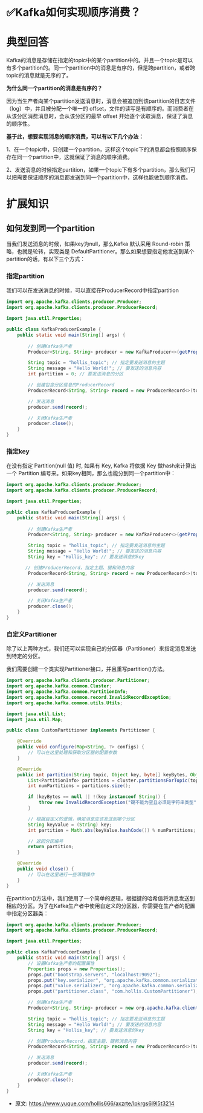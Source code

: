 # ✅Kafka如何实现顺序消费？
<!--page header-->

<a name="AlK2D"></a>
# 典型回答

Kafka的消息是存储在指定的topic中的某个partition中的。并且一个topic是可以有多个partition的。同一个partition中的消息是有序的，但是跨partition，或者跨topic的消息就是无序的了。

**为什么同一个partition的消息是有序的？**

因为当生产者向某个partition发送消息时，消息会被追加到该partition的日志文件（log）中，并且被分配一个唯一的 offset，文件的读写是有顺序的。而消费者在从该分区消费消息时，会从该分区的最早 offset 开始逐个读取消息，保证了消息的顺序性。

**基于此，想要实现消息的顺序消费，可以有以下几个办法：**

1、在一个topic中，只创建一个partition，这样这个topic下的消息都会按照顺序保存在同一个partition中，这就保证了消息的顺序消费。

2、发送消息的时候指定partition，如果一个topic下有多个partition，那么我们可以把需要保证顺序的消息都发送到同一个partition中，这样也能做到顺序消费。

<a name="IcJzB"></a>
# 扩展知识

<a name="XZvSh"></a>
## 如何发到同一个partition

当我们发送消息的时候，如果key为null，那么Kafka 默认采用 Round-robin 策略，也就是轮转，实现类是 DefaultPartitioner。那么如果想要指定他发送到某个partition的话，有以下三个方式：

<a name="Zlt0z"></a>
### 指定partition

我们可以在发送消息的时候，可以直接在ProducerRecord中指定partition

```java
import org.apache.kafka.clients.producer.Producer;
import org.apache.kafka.clients.producer.ProducerRecord;

import java.util.Properties;

public class KafkaProducerExample {
    public static void main(String[] args) {
        
        // 创建Kafka生产者
        Producer<String, String> producer = new KafkaProducer<>(getProperties());

        String topic = "hollis_topic"; // 指定要发送消息的主题
        String message = "Hello World!"; // 要发送的消息内容
        int partition = 0; // 要发送消息的分区

        // 创建包含分区信息的ProducerRecord
        ProducerRecord<String, String> record = new ProducerRecord<>(topic, partition, null, message);

        // 发送消息
        producer.send(record);

        // 关闭Kafka生产者
        producer.close();
    }
}

```
<a name="Tj2G1"></a>
### 指定key

在没有指定 Partition(null 值) 时, 如果有 Key, Kafka 将依据 Key 做hash来计算出一个 Partition 编号来。如果key相同，那么也能分到同一个partition中：

```java
import org.apache.kafka.clients.producer.Producer;
import org.apache.kafka.clients.producer.ProducerRecord;

import java.util.Properties;

public class KafkaProducerExample {
    public static void main(String[] args) {
        
        // 创建Kafka生产者
        Producer<String, String> producer = new KafkaProducer<>(getProperties());

        String topic = "hollis_topic"; // 指定要发送消息的主题
        String message = "Hello World!"; // 要发送的消息内容
        String key = "Hollis_key"; // 要发送消息的key

       // 创建ProducerRecord，指定主题、键和消息内容
        ProducerRecord<String, String> record = new ProducerRecord<>(topic, null, key, message);

        // 发送消息
        producer.send(record);

        // 关闭Kafka生产者
        producer.close();
    }
}

```

<a name="BRlcL"></a>
### 自定义Partitioner

除了以上两种方式，我们还可以实现自己的分区器（Partitioner）来指定消息发送到特定的分区。

我们需要创建一个类实现Partitioner接口，并且重写partition()方法。

```java
import org.apache.kafka.clients.producer.Partitioner;
import org.apache.kafka.common.Cluster;
import org.apache.kafka.common.PartitionInfo;
import org.apache.kafka.common.record.InvalidRecordException;
import org.apache.kafka.common.utils.Utils;

import java.util.List;
import java.util.Map;

public class CustomPartitioner implements Partitioner {

    @Override
    public void configure(Map<String, ?> configs) {
        // 可以在这里处理和获取分区器的配置参数
    }

    @Override
    public int partition(String topic, Object key, byte[] keyBytes, Object value, byte[] valueBytes, Cluster cluster) {
        List<PartitionInfo> partitions = cluster.partitionsForTopic(topic);
        int numPartitions = partitions.size();

        if (keyBytes == null || !(key instanceof String)) {
            throw new InvalidRecordException("键不能为空且必须是字符串类型");
        }

        // 根据自定义的逻辑，确定消息应该发送到哪个分区
        String keyValue = (String) key;
        int partition = Math.abs(keyValue.hashCode()) % numPartitions;

        // 返回分区编号
        return partition;
    }

    @Override
    public void close() {
        // 可以在这里进行一些清理操作
    }
}

```

在partition()方法中，我们使用了一个简单的逻辑，根据键的哈希值将消息发送到相应的分区。为了在Kafka生产者中使用自定义的分区器，你需要在生产者的配置中指定分区器类：

```java
import org.apache.kafka.clients.producer.Producer;
import org.apache.kafka.clients.producer.ProducerRecord;

import java.util.Properties;

public class KafkaProducerExample {
    public static void main(String[] args) {
        // 设置Kafka生产者的配置属性
        Properties props = new Properties();
        props.put("bootstrap.servers", "localhost:9092");
        props.put("key.serializer", "org.apache.kafka.common.serialization.StringSerializer");
        props.put("value.serializer", "org.apache.kafka.common.serialization.StringSerializer");
        props.put("partitioner.class", "com.hollis.CustomPartitioner"); // 指定自定义分区器类

        // 创建Kafka生产者
        Producer<String, String> producer = new org.apache.kafka.clients.producer.KafkaProducer<>(props);

        String topic = "hollis_topic"; // 指定要发送消息的主题
        String message = "Hello World!"; // 要发送的消息内容
        String key = "Hollis_key"; // 要发送消息的key

        // 创建ProducerRecord，指定主题、键和消息内容
        ProducerRecord<String, String> record = new ProducerRecord<>(topic, key, message);

        // 发送消息
        producer.send(record);

        // 关闭Kafka生产者
        producer.close();
    }
}

```


<!--page footer-->
- 原文: <https://www.yuque.com/hollis666/axzrte/lpkrgs6l9l5t3214>